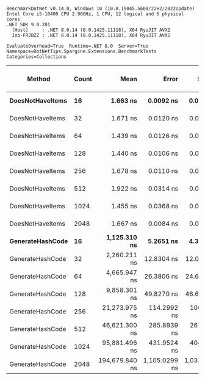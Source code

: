 ```

BenchmarkDotNet v0.14.0, Windows 10 (10.0.19045.5608/22H2/2022Update)
Intel Core i5-10400 CPU 2.90GHz, 1 CPU, 12 logical and 6 physical cores
.NET SDK 9.0.201
  [Host]     : .NET 8.0.14 (8.0.1425.11118), X64 RyuJIT AVX2
  Job-FRJBZZ : .NET 8.0.14 (8.0.1425.11118), X64 RyuJIT AVX2

EvaluateOverhead=True  Runtime=.NET 8.0  Server=True  
Namespace=DotNetTips.Spargine.Extensions.BenchmarkTests  Categories=Collections  

```
| Method           | Count | Mean           | Error         | StdDev        | StdErr      | Min            | Q1             | Median         | Q3             | Max            | Op/s          | CI99.9% Margin | Iterations | Kurtosis | MValue | Skewness | Rank | LogicalGroup | Baseline | Completed Work Items | Lock Contentions | Code Size | Exceptions | Allocated |
|----------------- |------ |---------------:|--------------:|--------------:|------------:|---------------:|---------------:|---------------:|---------------:|---------------:|--------------:|---------------:|-----------:|---------:|-------:|---------:|-----:|------------- |--------- |---------------------:|-----------------:|----------:|-----------:|----------:|
| **DoesNotHaveItems** | **16**    |       **1.663 ns** |     **0.0092 ns** |     **0.0077 ns** |   **0.0021 ns** |       **1.651 ns** |       **1.657 ns** |       **1.662 ns** |       **1.666 ns** |       **1.678 ns** | **601,469,743.3** |       **6.499 ns** |      **13.00** |    **2.156** |  **2.000** |   **0.4778** |    **2** | *****            | **No**       |                    **-** |                **-** |      **65 B** |          **-** |         **-** |
| DoesNotHaveItems | 32    |       1.671 ns |     0.0120 ns |     0.0107 ns |   0.0028 ns |       1.651 ns |       1.665 ns |       1.671 ns |       1.677 ns |       1.688 ns | 598,532,061.2 |       6.999 ns |      14.00 |    2.146 |  2.000 |  -0.0910 |    2 | *            | No       |                    - |                - |      65 B |          - |         - |
| DoesNotHaveItems | 64    |       1.439 ns |     0.0126 ns |     0.0118 ns |   0.0030 ns |       1.422 ns |       1.428 ns |       1.440 ns |       1.447 ns |       1.457 ns | 695,045,935.1 |       7.498 ns |      15.00 |    1.542 |  2.000 |  -0.0459 |    1 | *            | No       |                    - |                - |      65 B |          - |         - |
| DoesNotHaveItems | 128   |       1.440 ns |     0.0106 ns |     0.0099 ns |   0.0026 ns |       1.419 ns |       1.436 ns |       1.441 ns |       1.447 ns |       1.453 ns | 694,327,216.5 |       7.499 ns |      15.00 |    2.280 |  2.000 |  -0.5987 |    1 | *            | No       |                    - |                - |      65 B |          - |         - |
| DoesNotHaveItems | 256   |       1.678 ns |     0.0110 ns |     0.0103 ns |   0.0027 ns |       1.657 ns |       1.671 ns |       1.679 ns |       1.685 ns |       1.695 ns | 595,828,861.0 |       7.499 ns |      15.00 |    2.134 |  2.000 |  -0.3003 |    2 | *            | No       |                    - |                - |      65 B |          - |         - |
| DoesNotHaveItems | 512   |       1.922 ns |     0.0314 ns |     0.0245 ns |   0.0071 ns |       1.893 ns |       1.907 ns |       1.921 ns |       1.926 ns |       1.987 ns | 520,398,159.3 |       5.996 ns |      12.00 |    4.397 |  2.000 |   1.3279 |    3 | *            | No       |                    - |                - |      65 B |          - |         - |
| DoesNotHaveItems | 1024  |       1.455 ns |     0.0368 ns |     0.0288 ns |   0.0083 ns |       1.426 ns |       1.444 ns |       1.446 ns |       1.464 ns |       1.539 ns | 687,102,611.3 |       5.996 ns |      12.00 |    6.000 |  2.000 |   1.8961 |    1 | *            | No       |                    - |                - |      65 B |          - |         - |
| DoesNotHaveItems | 2048  |       1.667 ns |     0.0084 ns |     0.0079 ns |   0.0020 ns |       1.652 ns |       1.661 ns |       1.669 ns |       1.673 ns |       1.678 ns | 599,838,637.0 |       7.499 ns |      15.00 |    1.777 |  2.000 |  -0.3272 |    2 | *            | No       |                    - |                - |      65 B |          - |         - |
| **GenerateHashCode** | **16**    |   **1,125.310 ns** |     **5.2651 ns** |     **4.3966 ns** |   **1.2194 ns** |   **1,116.422 ns** |   **1,123.809 ns** |   **1,125.314 ns** |   **1,127.931 ns** |   **1,133.871 ns** |     **888,644.2** |       **5.890 ns** |      **13.00** |    **2.630** |  **2.000** |  **-0.1747** |    **4** | *****            | **No**       |                    **-** |                **-** |   **1,038 B** |          **-** |      **40 B** |
| GenerateHashCode | 32    |   2,260.211 ns |    12.8304 ns |    12.0015 ns |   3.0988 ns |   2,238.186 ns |   2,253.061 ns |   2,260.196 ns |   2,267.471 ns |   2,286.733 ns |     442,436.5 |       5.951 ns |      15.00 |    2.654 |  2.000 |   0.2392 |    5 | *            | No       |                    - |                - |   1,043 B |          - |      40 B |
| GenerateHashCode | 64    |   4,665.947 ns |    26.3806 ns |    24.6764 ns |   6.3714 ns |   4,621.948 ns |   4,649.726 ns |   4,670.756 ns |   4,681.333 ns |   4,705.841 ns |     214,318.7 |       4.314 ns |      15.00 |    1.971 |  2.000 |  -0.3431 |    6 | *            | No       |                    - |                - |   1,038 B |          - |      40 B |
| GenerateHashCode | 128   |   9,858.301 ns |    49.8270 ns |    46.6082 ns |  12.0342 ns |   9,761.632 ns |   9,838.028 ns |   9,855.704 ns |   9,894.341 ns |   9,939.076 ns |     101,437.4 |       1.483 ns |      15.00 |    2.327 |  2.000 |  -0.3954 |    7 | *            | No       |                    - |                - |   1,064 B |          - |      40 B |
| GenerateHashCode | 256   |  21,273.975 ns |   114.2992 ns |   106.9155 ns |  27.6055 ns |  21,087.267 ns |  21,182.710 ns |  21,282.915 ns |  21,344.699 ns |  21,495.055 ns |      47,005.8 |      -6.303 ns |      15.00 |    2.211 |  2.000 |   0.1518 |    8 | *            | No       |                    - |                - |   1,074 B |          - |      40 B |
| GenerateHashCode | 512   |  46,621.300 ns |   285.8939 ns |   267.4254 ns |  69.0489 ns |  46,097.717 ns |  46,474.551 ns |  46,635.583 ns |  46,773.611 ns |  47,219.244 ns |      21,449.4 |     -27.024 ns |      15.00 |    2.983 |  2.000 |   0.1471 |    9 | *            | No       |                    - |                - |   1,074 B |          - |      40 B |
| GenerateHashCode | 1024  |  95,881.496 ns |   431.9524 ns |   404.0486 ns | 104.3249 ns |  94,987.341 ns |  95,669.598 ns |  95,898.657 ns |  96,139.294 ns |  96,653.320 ns |      10,429.5 |     -44.662 ns |      15.00 |    2.791 |  2.000 |  -0.3042 |   10 | *            | No       |                    - |                - |   1,074 B |          - |      40 B |
| GenerateHashCode | 2048  | 194,679.840 ns | 1,105.0299 ns | 1,033.6456 ns | 266.8862 ns | 192,813.489 ns | 193,993.188 ns | 194,965.100 ns | 195,313.818 ns | 196,315.857 ns |       5,136.6 |    -125.943 ns |      15.00 |    1.908 |  2.000 |  -0.2549 |   11 | *            | No       |                    - |                - |   1,074 B |          - |      40 B |
